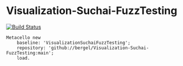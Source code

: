 # Visualization-Suchai-FuzzTesting
[![Build Status](https://travis-ci.com/bergel/Visualization-Suchai-FuzzTesting.svg?branch=main)](https://travis-ci.com/bergel/Visualization-Suchai-FuzzTesting)

```Smalltalk
Metacello new
    baseline: 'VisualizationSuchaiFuzzTesting';
    repository: 'github://bergel/Visualization-Suchai-FuzzTesting:main';
    load.
```
